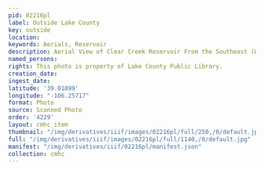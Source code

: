 ```yaml
---
pid: 02216pl
label: Outside Lake County
key: outside
location: 
keywords: Aerials, Reservoir
description: Aerial View of Clear Creek Reservoir From the Southeast (Wingenbach Collection)
named_persons: 
rights: This photo is property of Lake County Public Library.
creation_date: 
ingest_date: 
latitude: '39.01899'
longitude: "-106.25717"
format: Photo
source: Scanned Photo
order: '4229'
layout: cmhc_item
thumbnail: "/img/derivatives/iiif/images/02216pl/full/250,/0/default.jpg"
full: "/img/derivatives/iiif/images/02216pl/full/1140,/0/default.jpg"
manifest: "/img/derivatives/iiif/02216pl/manifest.json"
collection: cmhc
---
```

